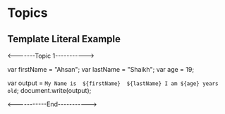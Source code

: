 # Topics 

## Template Literal Example

<-------Topic 1----------->

var firstName = "Ahsan";
var lastName = "Shaikh";
var age = 19;

var output = `My Name is  ${firstName}  ${lastName}
I am ${age} years old`;
document.write(output);

<-----------End----------->
